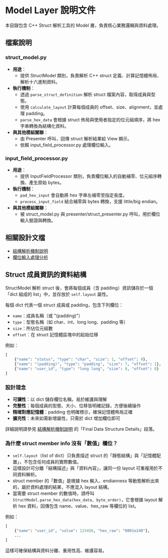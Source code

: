 # Model Layer 說明文件

本目錄包含 C++ Struct 解析工具的 Model 層，負責核心業務邏輯與資料處理。

## 檔案說明

### struct_model.py
- **用途**：
  - 提供 StructModel 類別，負責解析 C++ struct 定義、計算記憶體佈局、解析十六進制資料。
- **執行機制**：
  - 透過 `parse_struct_definition` 解析 struct 檔案內容，取得成員與型態。
  - 使用 `calculate_layout` 計算每個成員的 offset、size、alignment，並處理 padding。
  - `parse_hex_data` 會根據 struct 佈局與使用者指定的位元組順序，將 hex 字串轉換為結構化資料。
- **與其他模組關聯**：
  - 由 Presenter 呼叫，回傳 struct 解析結果給 View 顯示。
  - 依賴 input_field_processor.py 處理欄位輸入。

### input_field_processor.py
- **用途**：
  - 提供 InputFieldProcessor 類別，負責欄位輸入的自動補零、位元組序轉換、產生原始 bytes。
- **執行機制**：
  - `pad_hex_input` 會自動將 hex 字串左補零至指定長度。
  - `process_input_field` 結合補零與 bytes 轉換，支援 little/big endian。
- **與其他模組關聯**：
  - 被 struct_model.py 與 presenter/struct_presenter.py 呼叫，用於欄位輸入驗證與轉換。

## 相關設計文檔
- [結構解析機制說明](../../docs/architecture/STRUCT_PARSING.md)
- [欄位輸入處理分析](../../docs/analysis/input_field_processor_analysis.md)

## Struct 成員資訊的資料結構

StructModel 解析 struct 後，會將每個成員（含 padding）資訊儲存於一個「dict 組成的 list」中，並存放於 `self.layout` 屬性。

每個 dict 代表一個 struct 成員或 padding，包含下列欄位：
- `name`：成員名稱（或 "(padding)"）
- `type`：型態名稱（如 char、int、long long、padding 等）
- `size`：所佔位元組數
- `offset`：在 struct 記憶體區塊中的起始位移

例如：
```python
[
    {"name": "status", "type": "char", "size": 1, "offset": 0},
    {"name": "(padding)", "type": "padding", "size": 7, "offset": 1},
    {"name": "user_id", "type": "long long", "size": 8, "offset": 8}
]
```

### 設計理念
- **可讀性**：以 dict 儲存欄位名稱，易於維護與理解
- **完整性**：每個成員的型態、大小、位移皆明確記錄，方便後續操作
- **精確對應記憶體**：padding 也明確標示，確保記憶體佈局正確
- **擴充性**：未來如需新增屬性，只需於 dict 增加欄位即可

詳細說明請參見 [結構解析機制說明](../../docs/architecture/STRUCT_PARSING.md) 的「Final Data Structure Details」段落。 

### 為什麼 struct member info 沒有「數值」欄位？

- `self.layout`（list of dict）只負責描述 struct 的「靜態結構」與「記憶體配置」，不包含任何成員的實際數值。
- 這樣設計可分離「結構描述」與「資料內容」，讓同一份 layout 可重複用於不同資料解析。
- struct member 的「數值」是根據 hex 輸入、endianness 等動態解析出來的，屬於資料處理的結果，不應混入 layout 結構。
- 當需要 struct member 的數值時，請呼叫 `StructModel.parse_hex_data(hex_data, byte_order)`，它會根據 layout 解析 hex 資料，回傳包含 name、value、hex_raw 等欄位的 list。

例如：
```python
[
    {"name": "user_id", "value": 123456, "hex_raw": "0001e240"},
    ...
]
```

這樣可確保結構與資料分離、重用性高、維護容易。 